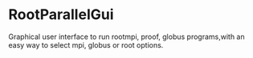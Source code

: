 RootParallelGui
===============

Graphical user interface to run rootmpi, proof, globus programs,with an easy way to select mpi, globus or root options.